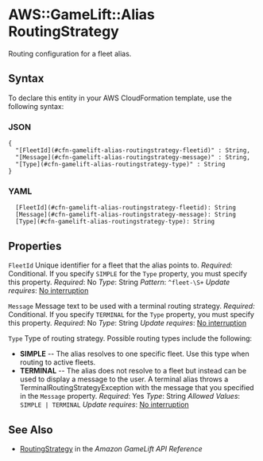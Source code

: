 # AWS::GameLift::Alias RoutingStrategy<a name="aws-properties-gamelift-alias-routingstrategy"></a>

Routing configuration for a fleet alias\.

## Syntax<a name="aws-properties-gamelift-alias-routingstrategy-syntax"></a>

To declare this entity in your AWS CloudFormation template, use the following syntax:

### JSON<a name="aws-properties-gamelift-alias-routingstrategy-syntax.json"></a>

```
{
  "[FleetId](#cfn-gamelift-alias-routingstrategy-fleetid)" : String,
  "[Message](#cfn-gamelift-alias-routingstrategy-message)" : String,
  "[Type](#cfn-gamelift-alias-routingstrategy-type)" : String
}
```

### YAML<a name="aws-properties-gamelift-alias-routingstrategy-syntax.yaml"></a>

```
  [FleetId](#cfn-gamelift-alias-routingstrategy-fleetid): String
  [Message](#cfn-gamelift-alias-routingstrategy-message): String
  [Type](#cfn-gamelift-alias-routingstrategy-type): String
```

## Properties<a name="aws-properties-gamelift-alias-routingstrategy-properties"></a>

`FleetId`  <a name="cfn-gamelift-alias-routingstrategy-fleetid"></a>
Unique identifier for a fleet that the alias points to\.
 *Required:* Conditional\. If you specify `SIMPLE` for the `Type` property, you must specify this property\.
*Required*: No
*Type*: String
*Pattern*: `^fleet-\S+`
*Update requires*: [No interruption](https://docs.aws.amazon.com/AWSCloudFormation/latest/UserGuide/using-cfn-updating-stacks-update-behaviors.html#update-no-interrupt)

`Message`  <a name="cfn-gamelift-alias-routingstrategy-message"></a>
Message text to be used with a terminal routing strategy\.
 *Required:* Conditional\. If you specify `TERMINAL` for the `Type` property, you must specify this property\.
*Required*: No
*Type*: String
*Update requires*: [No interruption](https://docs.aws.amazon.com/AWSCloudFormation/latest/UserGuide/using-cfn-updating-stacks-update-behaviors.html#update-no-interrupt)

`Type`  <a name="cfn-gamelift-alias-routingstrategy-type"></a>
Type of routing strategy\.
Possible routing types include the following:
+  **SIMPLE** \-\- The alias resolves to one specific fleet\. Use this type when routing to active fleets\.
+  **TERMINAL** \-\- The alias does not resolve to a fleet but instead can be used to display a message to the user\. A terminal alias throws a TerminalRoutingStrategyException with the message that you specified in the `Message` property\.
*Required*: Yes
*Type*: String
*Allowed Values*: `SIMPLE | TERMINAL`
*Update requires*: [No interruption](https://docs.aws.amazon.com/AWSCloudFormation/latest/UserGuide/using-cfn-updating-stacks-update-behaviors.html#update-no-interrupt)

## See Also<a name="aws-properties-gamelift-alias-routingstrategy--seealso"></a>
+  [RoutingStrategy](https://docs.aws.amazon.com/gamelift/latest/apireference/API_RoutingStrategy.html) in the *Amazon GameLift API Reference*
